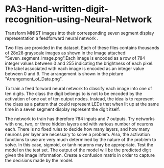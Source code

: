 # PA3-Hand-written-digit-recognition-using-Neural-Network

Transform MNIST images into their corresponding seven segment display representation a feedforward neural network .

Two files are provided in the dataset. Each of these files contains thousands of 28x28 grayscale images as shown in the Image attached "Seven_segment_Image.png".Each image is encoded as a row of 784 integer values between 0 and 255 indicating the brightness of each pixel. The label associated with each image is encoded as an integer value between 0 and 9. The arrangement is shown in the picture "Arrangement_of_Data.png".

To train a feed forward neural network to classify each image into one of ten digits. The class the digit belongs to is not to be encoded by the activation of one out of ten output nodes. Instead, the idea is to represent the class as a pattern that could represent LEDs that when lit up at the same time in a seven segment display represent the digit itself. 

The network to train has therefore 784 inputs and 7 outputs. Try networks with one, two, or three hidden layers and with various number of neurons each. There is no fixed rules to decide how many layers, and how many neurons per layer are necessary to solve a problem. Also, the activation functions to use are very much determined by the nature of the problem to solve. In this case, sigmoid, or tanh neurons may be appropriate. Test the model on the test set. The output of the model will be the predicted digit given the image information. Create a confusion matrix  in order to capture the decisions made by the model.






